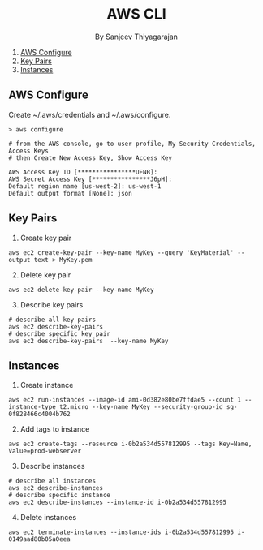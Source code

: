 <h1 align="center">
AWS CLI
</h1>
<p align="center">By Sanjeev Thiyagarajan</p>

1. [AWS Configure](#aws-configure)
2. [Key Pairs](#key-pairs)
3. [Instances](#instances)


## AWS Configure

Create ~/.aws/credentials and ~/.aws/configure.
```
> aws configure

# from the AWS console, go to user profile, My Security Credentials, Access Keys
# then Create New Access Key, Show Access Key

AWS Access Key ID [****************UENB]: 
AWS Secret Access Key [****************J6pH]: 
Default region name [us-west-2]: us-west-1
Default output format [None]: json
```

## Key Pairs

1. Create key pair
```
aws ec2 create-key-pair --key-name MyKey --query 'KeyMaterial' --output text > MyKey.pem
```

2. Delete key pair
```
aws ec2 delete-key-pair --key-name MyKey
```

3. Describe key pairs
```
# describe all key pairs
aws ec2 describe-key-pairs 
# describe specific key pair
aws ec2 describe-key-pairs  --key-name MyKey 
```

## Instances

1. Create instance
```
aws ec2 run-instances --image-id ami-0d382e80be7ffdae5 --count 1 --instance-type t2.micro --key-name MyKey --security-group-id sg-0f828466c4004b762
```

2. Add tags to instance
```
aws ec2 create-tags --resource i-0b2a534d557812995 --tags Key=Name, Value=prod-webserver
```

3. Describe instances
```
# describe all instances
aws ec2 describe-instances
# describe specific instance
aws ec2 describe-instances --instance-id i-0b2a534d557812995
```

4. Delete instances
```
aws ec2 terminate-instances --instance-ids i-0b2a534d557812995 i-0149aad80b05a0eea
```